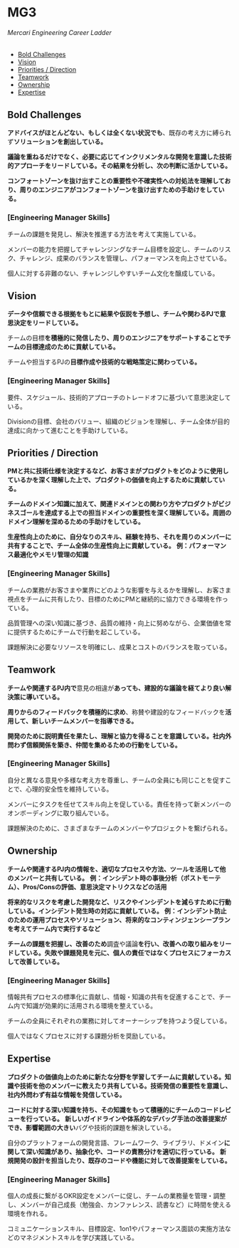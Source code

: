 # MG3
###### Mercari Engineering Career Ladder

 * [Bold Challenges](#bold-challenges)
 * [Vision](#vision)
 * [Priorities / Direction](#priorities--direction)
 * [Teamwork](#teamwork)
 * [Ownership](#ownership)
 * [Expertise](#expertise)

## Bold Challenges
**アドバイスがほとんどない、もしくは全くない状況でも**、既存の考え方に縛られず**ソリューションを創出している。**

**議論を重ねるだけでなく、必要に応じてインクリメンタルな開発を意識した技術的アプローチをリードしている。その結果を分析し、次の判断に活かしている。**

**コンフォートゾーンを抜け出すことの重要性や不確実性への対処法を理解しており、周りのエンジニアがコンフォートゾーンを抜け出すための手助けをしている。**

### [Engineering Manager Skills]

チームの課題を発見し、解決を推進する方法を考えて実施している。

メンバーの能力を把握してチャレンジングなチーム目標を設定し、チームのリスク、チャレンジ、成果のバランスを管理し、パフォーマンスを向上させている。

個人に対する非難のない、チャレンジしやすいチーム文化を醸成している。


## Vision
**データや信頼できる根拠をもとに結果や仮説を予想し、チームや関わるPJで意思決定をリードしている。**

チームの目標**を積極的に発信したり、周りのエンジニアをサポートすることでチームの目標達成のために貢献している。**

チームや担当するPJの**目標作成や技術的な戦略策定に関わっている。**

### [Engineering Manager Skills]

要件、スケジュール、技術的アプローチのトレードオフに基づいて意思決定している。

Divisionの目標、会社のバリュー、組織のビジョンを理解し、チーム全体が目的達成に向かって進むことを手助けしている。


## Priorities / Direction
**PMと共に技術仕様を決定するなど、お客さまがプロダクトをどのように使用しているかを深く理解した上で、プロダクトの価値を向上するために貢献している。**

**チームのドメイン知識に加えて、関連ドメインとの関わり方やプロダクトがビジネスゴールを達成する上での担当ドメインの重要性を深く理解している。周囲のドメイン理解を深めるための手助けをしている。**

**生産性向上のために、自分なりのスキル、経験を持ち、それを周りのメンバーに共有することで、チーム全体の生産性向上に貢献している。**
**例：パフォーマンス最適化やメモリ管理の知識**

### [Engineering Manager Skills]

チームの業務がお客さまや業界にどのような影響を与えるかを理解し、お客さま視点をチームに共有したり、目標のためにPMと継続的に協力できる環境を作っている。

品質管理への深い知識に基づき、品質の維持・向上に努めながら、企業価値を常に提供するためにチームで行動を起こしている。

課題解決に必要なリソースを明確にし、成果とコストのバランスを取っている。


## Teamwork
**チームや関連するPJ内で**意見の相違が**あっても、建設的な議論を経てより良い解決策に導いている。**

**周りからのフィードバックを積極的に求め**、称賛や建設的なフィードバックを**活用して、新しいチームメンバーを指導できる。**

**開発のために説明責任を果たし、理解と協力を得ることを意識している。社内外問わず信頼関係を築き、仲間を集めるための行動をしている。**

### [Engineering Manager Skills]

自分と異なる意見や多様な考え方を尊重し、チームの全員にも同じことを促すことで、心理的安全性を維持している。

メンバーにタスクを任せてスキル向上を促している。責任を持って新メンバーのオンボーディングに取り組んでいる。

課題解決のために、さまざまなチームのメンバーやプロジェクトを繋げられる。


## Ownership
**チームや関連するPJ内の情報を、適切なプロセスや方法、ツールを活用して他のメンバーと共有している。**
**例：インシデント時の事後分析（ポストモーテム）、Pros/Consの評価、意思決定マトリクスなどの活用**

**将来的なリスクを考慮した開発など、リスクやインシデントを減らすために行動している。インシデント発生時の対応に貢献している。**
**例：インシデント防止のための運用プロセスやソリューション、将来的なコンティンジェンシープランを考えてチーム内で実行するなど**

**チームの課題を把握し、改善のため**調査や議論**を行い、改善への取り組みをリードしている。失敗や課題発見を元に、個人の責任ではなくプロセスにフォーカスして改善している。**

### [Engineering Manager Skills]

情報共有プロセスの標準化に貢献し、情報・知識の共有を促進することで、チーム内で知識が効果的に活用される環境を整えている。

チームの全員にそれぞれの業務に対してオーナーシップを持つよう促している。

個人ではなくプロセスに対する課題分析を奨励している。


## Expertise
**プロダクトの価値向上のために新たな分野を学習してチームに貢献している。知識や技術を他のメンバーに教えたり共有している。技術発信の重要性を意識し、社内外問わず有益な情報を発信している。**

**コードに対する深い知識を持ち、その知識をもって積極的にチームのコードレビューを行っている。**
**新しいガイドラインや体系的なデバッグ手法の改善提案ができ、影響範囲の大きい**バグや技術的課題を解決している。

自分のプラットフォームの開発言語、フレームワーク、ライブラリ、ドメイン**に関して深い知識があり、抽象化や、コードの責務分けを適切に行っている。**
**新規開発の設計を担当したり、既存のコードや機能に対して改善提案をしている。**

### [Engineering Manager Skills]
個人の成長に繋がるOKR設定をメンバーに促し、チームの業務量を管理・調整し、メンバーが自己成長（勉強会、カンファレンス、読書など）に時間を使える環境を作れる。

コミュニケーションスキル、目標設定、1on1やパフォーマンス面談の実施方法などのマネジメントスキルを学び実践している。
